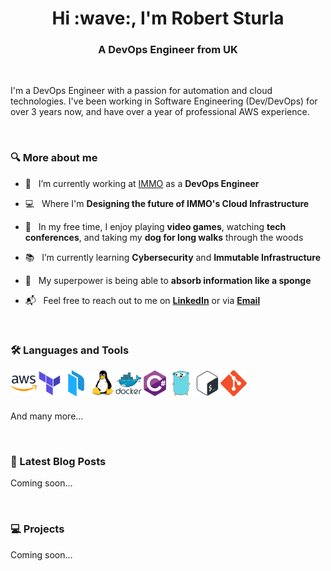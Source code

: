 <h1 align="center">Hi :wave:, I'm Robert Sturla</h1>

<h3 align="center">A DevOps Engineer from UK</h3>

<br/>


I'm a DevOps Engineer with a passion for automation and cloud technologies.
I've been working in Software Engineering (Dev/DevOps) for over 3 years now, and have over a year of professional AWS experience.

<br/>


### :mag: More about me

* :office: &nbsp; I’m currently working at [IMMO](https://github.com/immocapital) as a **DevOps Engineer**

* :computer: &nbsp; Where I'm **Designing the future of IMMO's Cloud Infrastructure**

* :house_with_garden: &nbsp; In my free time, I enjoy playing **video games**, watching **tech conferences**, and taking my **dog for long walks** through the woods

* :books: &nbsp; I’m currently learning **Cybersecurity** and **Immutable Infrastructure**

* :superhero: &nbsp; My superpower is being able to **absorb information like a sponge**

* :mailbox_with_mail: &nbsp; Feel free to reach out to me on [**LinkedIn**](https://www.linkedin.com/in/robert-sturla/) or via [**Email**](mailto:robertsturla+github@outlook.com)


<br/>


### :hammer_and_wrench: Languages and Tools

<a href="https://aws.amazon.com/" target="_blank"> <img align="left" src="https://raw.githubusercontent.com/devicons/devicon/1119b9f84c0290e0f0b38982099a2bd027a48bf1/icons/amazonwebservices/amazonwebservices-original-wordmark.svg" alt="aws" height="42"/> </a>
<a href="https://terraform.io" target="_blank"> <img align="left" src="https://raw.githubusercontent.com/devicons/devicon/1119b9f84c0290e0f0b38982099a2bd027a48bf1/icons/terraform/terraform-original.svg" alt="terraform" height="42"/> </a>
<a href="https://packer.io" target="_blank"> <img align="left" src="https://raw.githubusercontent.com/devicons/devicon/1119b9f84c0290e0f0b38982099a2bd027a48bf1/icons/packer/packer-original.svg" alt="packer" height="42"/> </a>
<a href="https://linux.org" target="_blank"> <img align="left" src="https://raw.githubusercontent.com/devicons/devicon/1119b9f84c0290e0f0b38982099a2bd027a48bf1/icons/linux/linux-original.svg" alt="linux" height="42"/> </a>
<a href="https://www.docker.com/" target="_blank"> <img align="left" src="https://raw.githubusercontent.com/devicons/devicon/1119b9f84c0290e0f0b38982099a2bd027a48bf1/icons/docker/docker-original-wordmark.svg" alt="docker" height="42"/> </a>
<a href="https://learn.microsoft.com/en-us/dotnet/csharp/" target="_blank"> <img align="left" src="https://raw.githubusercontent.com/devicons/devicon/1119b9f84c0290e0f0b38982099a2bd027a48bf1/icons/csharp/csharp-original.svg" alt="csharp" height="42"/> </a>
<a href="https://golang.org" target="_blank"> <img align="left" src="https://raw.githubusercontent.com/devicons/devicon/1119b9f84c0290e0f0b38982099a2bd027a48bf1/icons/go/go-original.svg" alt="go" height="42"/> </a>
<a href="https://bash.cyberciti.biz/guide/Main_Page" target="_blank"> <img align="left" src="https://raw.githubusercontent.com/devicons/devicon/1119b9f84c0290e0f0b38982099a2bd027a48bf1/icons/bash/bash-original.svg" alt="bash" height="42"/> </a>
<a href="https://git-scm.com/" target="_blank"> <img align="left" src="https://raw.githubusercontent.com/devicons/devicon/1119b9f84c0290e0f0b38982099a2bd027a48bf1/icons/git/git-original.svg" alt="git" height="42"/> </a>

<br>
<br>
<br>

And many more...

<br/>


### :memo: Latest Blog Posts

Coming soon...

<br/>


### :computer: Projects

Coming soon...
